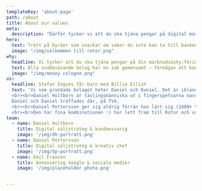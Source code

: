 ```yaml
---
templateKey: 'about-page'
path: /about
title: About our values
meta: 
  description: "Därför tycker vi att du ska tjäna pengar på digital marknadsföring. Inte bara bygga luftslott av clickrate och impressions."
hero:
  text: Trött på byråer som snackar om saker du inte kan ta till banken? Då har du kommit rätt.
  image: "/img/valkommen till rotor.png"
why: 
  headline: Vi tycker att du ska tjäna pengar på din marknads&shy;föring
  text: Alla snabbväxande bolag har en sak gemensamt – förmågan att konsekvent och förutsägbart kunna hitta nya kunder. De har med all sannolikhet hittat ett system som stadigt och utan konstant handpåläggning levererar nya kunder. Som levererar faktiska inkomster till bolaget. 365 dagar om året.<br><br>Det de inte gör är att slå sig för bröstet över räckvidd och antal klick för digitala annonser, om annonserna inte samtidigt levererar klirr i kassan på riktigt. Vi vill ändra på det för dig. Det är därför vi har tagit fram ett säljsystem. Ett system som ska hjälpa dig att inte bara uppnå faktisk försäljning, utan också ha koll på vad som verkligen funkar försäljningsmässigt. Säljsystemet kommer aldrig att bli klart – vi förfinar det hela tiden. Inte bara för dig utan också för oss själva.<br><br>Säljsystemet gör exakt det vi saknar hos många av våra konkurrenter. Det är högt automatiserat – när det väl är uppsatt och igång – för att locka nya kunder i en stadig ström. Det kräver ingen specifik mjukvara utan går att applicera för många olika CRM och webblösningar. För det är ingen teknisk lösning – utan en samling metoder och arbetssätt OCH teknik.<br><br>Resultatet blir att dina kunder får attraktiva vägar in till att köpa av dig. Och du tjänar pengar som du kan spåra tillbaka till källan.Byrån som säljer in ett enskilt verktyg till dig – om det så är googleannonsering eller SEO – tycker nog att du ska tänka att du hittat rätt lösning. Och om du nöjer dig med klick och räckvidd, så visst. Men vill du att satsningen ska leda till pengar så behöver du göra några saker till. Med Rotor hänger de sakerna med i paketet.
  image: "/img/money cologne.png"
us:
  headline: Stefan Ingves får barn med Billie Eilish
  text: 'Vi som grundade bolaget heter Daniel och Daniel. Det är ibland en källa till road förvirring hos våra kunder men det brukar gå fint i alla fall (att våra fruar dessutom heter Helena & Helena är en helt annan historia...).
  <br><br>Daniel Hultborn är tävlingsmänniska ut i fingerspetsarna oavsett om det handlar om sport eller business (han kommer inte att skona dig i bollsport även om du blir kund, fråga Peter Leander på LIF hur det gick i tennisen.). Examinerad i data och marknadsföring från Uppsala Universitet. Jobbade i många år som affärs- och strategikonsult på byrå, men innan Rotor fanns byggde han upp ett 50 Mkr+ bolag inom Bonnier/TV4.
  Daniel och Daniel träffades där, på TV4.
  <br><br>Daniel Pettersson ger sig aldrig förrän han lärt sig (1000+ timmar nattliga sessioner i musik, programmering, psykologi, 3d-modellering, stickning, teckning, ja listan är rätt lång...). Utbildad på Journalisthögskolan i Stockholm. Har bland annat varit producent för ett av Sveriges mest omtyckta TV-program Nyhetsmorgon och lett TV4:s digitala experimentverkstad TV4Labs.
  <br><br>Den här fina kombinationen :) har lett fram till Rotor och varför Rotors säljsystem blivit en framgångsrik kombo av struktur, logik, pannben och utanförlådan-kreation. Excel möter Jackson Pollock. Stefan Ingves får barn med Billie Eilish. Storvulna jämförelser kanske men vi kan våra grejer. Och ja ni fattar säkert vad vi menar.'
team:
  - name: Daniel Hultborn
    title: Digital säljstrateg & kundansvarig
    image: '/img/dh-portratt.png'
  - name: Daniel Pettersson
    title: Digital säljstrateg & kreativ chef
    image: '/img/dp-portratt.png'  
  - name: Emil Franzen
    title: Annonsering Google & sociala medier 	
    image: '/img/placeholder photo.png'
 

---
```

